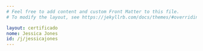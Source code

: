 ```yaml
---
# Feel free to add content and custom Front Matter to this file.
# To modify the layout, see https://jekyllrb.com/docs/themes/#overriding-theme-defaults

layout: certificado
nome: Jessica Jones
id: /j/jessicajones
---
```

